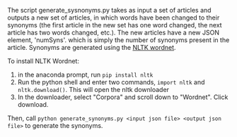 The script generate_sysnonyms.py takes as input a set of articles and outputs a new set of articles, in which words have been changed
to their synonyms (the first article in the new set has one word changed, the next article has two words changed, etc.). The new articles
have a new JSON element, 'numSyns'. which is simply the number of synonyms present in the article. Synonyms are generated using the
[NLTK wordnet](https://www.nltk.org/).

To install NLTK Wordnet:
1. in the anaconda prompt, run `pip install nltk`
2. Run the python shell and enter two commands, `import nltk` and `nltk.download()`. This will open the nltk downloader
3. In the downloader, select "Corpora" and scroll down to "Wordnet". Click download.

Then, call `python generate_synonyms.py <input json file> <output json file>` to generate the synonyms.

